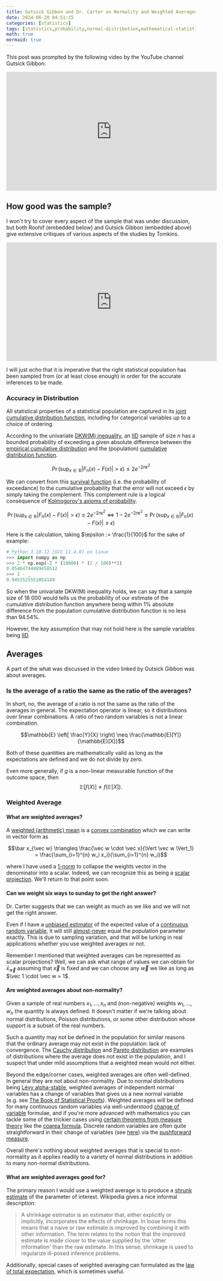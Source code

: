 ```yaml
---
title: Gutsick Gibbon and Dr. Carter on Normality and Weighted Averages
date: 2024-06-20 04:51:15
categories: [statistics]
tags: [statistics,probability,normal-distribution,mathematical-statistics,math,maths,moments,expectation,expected-value,average,weighted-average,weighted-arithmetic-mean,arithmetic-mean]
math: true
mermaid: true
---
```


This post was prompted by the following video by the YouTube channel Gutsick Gibbon:

<iframe width="560" height="315" src="https://www.youtube.com/embed/zzkYmKJ6Sk8?si=WJL1G98hEJaMhzZt" title="YouTube video player" frameborder="0" allow="accelerometer; autoplay; clipboard-write; encrypted-media; gyroscope; picture-in-picture; web-share" referrerpolicy="strict-origin-when-cross-origin" allowfullscreen></iframe>

## How good was the sample?

I won't try to cover every aspect of the sample that was under discussion, but both Roohif (embedded below) and Gutsick Gibbon (embedded above) give extensive critiques of various aspects of the studies by Tomkins.

<iframe width="560" height="315" src="https://www.youtube.com/embed/j9XbeckuzwY?si=KKtSOg9vFC6V_rNo" title="YouTube video player" frameborder="0" allow="accelerometer; autoplay; clipboard-write; encrypted-media; gyroscope; picture-in-picture; web-share" referrerpolicy="strict-origin-when-cross-origin" allowfullscreen></iframe>

I will just echo that it is imperative that the right statistical population has been sampled from (or at least close enough) in order for the accurate inferences to be made.

### Accuracy in Distribution

All statistical properties of a statistical population are captured in its [joint cumulative distribution function](https://en.wikipedia.org/wiki/Joint_probability_distribution#Joint_cumulative_distribution_function), including for categorical variables up to a choice of ordering. 

According to the univariate [DKW(M) inequality](https://en.wikipedia.org/wiki/Dvoretzky%E2%80%93Kiefer%E2%80%93Wolfowitz_inequality), an [IID](https://en.wikipedia.org/wiki/Independent_and_identically_distributed_random_variables) sample of size $n$ has a bounded probability of exceeding a given absolute difference between the [empirical cumulative distribution](https://en.wikipedia.org/wiki/Empirical_distribution_function) and the (population) [cumulative distribution function](https://en.wikipedia.org/wiki/Cumulative_distribution_function).

$$\Pr \left( \sup_{x \in \mathbb{R}} \left| F_n(x) - F(x) \right| > \epsilon \right) \leq 2 e^{-2n\epsilon^2}$$

We can convert from this [survival function](https://en.wikipedia.org/wiki/Survival_function) (i.e. the probability of exceedance) to the cumulative probability that the error will not exceed $\epsilon$ by simply taking the complement. This complement rule is a logical consequence of [Kolmogorov's axioms of probability](https://en.wikipedia.org/wiki/Probability_axioms#Kolmogorov_axioms).

$$\Pr \left( \sup_{x \in \mathbb{R}} \left| F_n(x) - F(x) \right| > \epsilon \right) \leq 2 e^{-2n\epsilon^2} \iff 1 - 2 e^{-2n\epsilon^2}  \leq \Pr \left( \sup_{x \in \mathbb{R}} \left| F_n(x) - F(x) \right| \leq \epsilon \right)$$


Here is the calculation, taking $\epsilon := \frac{1}{100}$ for the sake of example:

```python
# Python 3.10.12 [GCC 11.4.0] on linux
>>> import numpy as np
>>> 2 * np.exp(-2 * (18000) * (1 / 100)**2)
0.05464744489458512
>>> 1 - _
0.9453525551054149
```

So when the univariate DKW(M) inequality holds, we can say that a sample size of 18 000 would tells us the probability of our estimate of the cumulative distribution function anywhere being within 1% absolute difference from the population cumulative distribution function is no less than 94.54%.

However, the key assumption that may not hold here is the sample variables being [IID](https://en.wikipedia.org/wiki/Independent_and_identically_distributed_random_variables).


## Averages

A part of the what was discussed in the video linked by Gutsick Gibbon was about averages.

### Is the average of a ratio the same as the ratio of the averages?

In short, no, the average of a ratio is not the same as the ratio of the averages in general. The expectation operator is linear, so it distributions over linear combinations. A ratio of two random variables is not a linear combination.

$$\mathbb{E} \left[ \frac{Y}{X} \right] \neq \frac{\mathbb{E}[Y]}{\mathbb{E}[X]}$$

Both of these quantities are mathematically valid as long as the expectations are defined and we do not divide by zero.

Even more generally, if $g$ is a non-linear measurable function of the outcome space, then $$\mathbb{E}[f(X)] \neq f(\mathbb{E}[X]).$$ 

### Weighted Average

#### What are weighted averages?

A [weighted (arithmetic) mean](https://en.wikipedia.org/wiki/Weighted_arithmetic_mean#Mathematical_definition) is a [convex combination](https://en.wikipedia.org/wiki/Convex_combination) which we can write in vector form as 

$$\bar x_{\vec w} \triangleq \frac{\vec w \cdot \vec x}{\Vert \vec w \Vert_1} = \frac{\sum_{i=1}^{n} w_i x_i}{\sum_{i=1}^{n} w_i}$$

where I have used a [1-norm](https://en.wikipedia.org/wiki/Norm_(mathematics)#Taxicab_norm_or_Manhattan_norm) to collapse the weights vector in the denominator into a scalar. Indeed, we can recognize this as being a [scalar projection](https://en.wikipedia.org/wiki/Scalar_projection#Definition_in_terms_of_a_and_b). We'll return to that point soon.

#### Can we weight six ways to sunday to get the right answer?

Dr. Carter suggests that we can weight as much as we like and we will not get the right answer.

Even if I have a [unbiased estimator](https://en.wikipedia.org/wiki/Bias_of_an_estimator) of the expected value of a [continuous random variable](https://en.wikipedia.org/wiki/Random_variable#Continuous_random_variable), it will still [almost-never](https://en.wikipedia.org/wiki/Almost_surely) equal the population parameter exactly. This is due to sampling variation, and that will be lurking in real applications whether you use weighted averages or not.

Remember I mentioned that weighted averages can be represented as scalar projections? Well, we can ask what range of values we can obtain for $\bar x_{\vec w}$ assuming that $\vec x$ is fixed and we can choose any $\vec w$ we like as long as $\vec 1 \cdot \vec w = 1$.

#### Are weighted averages about non-normality?

Given a sample of real numbers $x_1, \ldots, x_n$ and (non-negative) weights $w_1, \ldots, w_n$ the quantity is always defined. It doesn't matter if we're talking about normal distributions, Poisson distributions, or some other distribution whose support is a subset of the real numbers.

Such a quantity may not be defined in the population for similar reasons that the ordinary average may not exist in the population: lack of convergence. The [Cauchy distribution](https://en.wikipedia.org/wiki/Cauchy_distribution) and [Pareto distribution](https://en.wikipedia.org/wiki/Pareto_distribution) are examples of distributions where the average does not exist in the population, and I suspect that under mild assumptions that a weighted mean would not either.

Beyond the edge/corner cases, weighted averages are often well-defined. In general they are not about non-normality. Due to normal distributions being [Lévy alpha-stable](https://en.wikipedia.org/wiki/Stable_distribution), weighted averages of independent normal variables has a change of variables that gives us a new normal variable (e.g. see [The Book of Statistical Proofs](https://statproofbook.github.io/P/norm-lincomb.html)). Weighted averages will be defined for many continuous random variables via well-understood [change of variable](https://en.wikipedia.org/wiki/Probability_density_function#Function_of_random_variables_and_change_of_variables_in_the_probability_density_function) formulae, and if you're more advanced with mathematics you can tackle some of the trickier cases using [certain theorems from measure theory](https://en.wikipedia.org/wiki/Integration_by_substitution#Substitution_for_multiple_variables) like the [coarea formula](https://en.wikipedia.org/wiki/Coarea_formula). Discrete random variables are often quite straightforward in their change of variables (see [here](https://en.wikipedia.org/wiki/Probability_mass_function#Measure_theoretic_formulation)) via the [pushforward measure](https://en.wikipedia.org/wiki/Pushforward_measure#Main_property:_change-of-variables_formula).

Overall there's nothing about weighted averages that is special to non-normality as it applies readily to a variety of normal distributions in addition to many non-normal distributions.

#### What are weighted averages good for?

The primary reason I would use a weighted average is to produce a [shrunk estimate](https://en.wikipedia.org/wiki/Shrinkage_(statistics)) of the parameter of interest. Wikipedia gives a nice informal description:

> A shrinkage estimator is an estimator that, either explicitly or implicitly, incorporates the effects of shrinkage. In loose terms this means that a naive or raw estimate is improved by combining it with other information. The term relates to the notion that the improved estimate is made closer to the value supplied by the 'other information' than the raw estimate. In this sense, shrinkage is used to regularize ill-posed inference problems.

Additionally, special cases of weighted averaging can formulated as the [law of total expectation](https://en.wikipedia.org/wiki/Law_of_total_expectation), which is sometimes useful.
